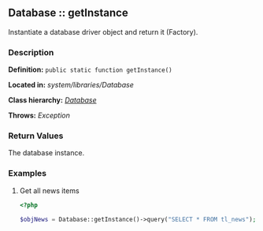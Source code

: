 
Database :: getInstance
-------------------------------------------

Instantiate a database driver object and return it (Factory).


### Description ###

**Definition:** `public static function getInstance()`

**Located in:** *system/libraries/Database*

**Class hierarchy:** *[Database](../Database.md)*

**Throws:** *Exception*


### Return Values ###

The database instance.


### Examples ###

1. Get all news items

	```php
	<?php

	$objNews = Database::getInstance()->query("SELECT * FROM tl_news");
	```

